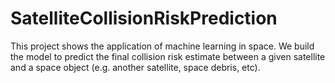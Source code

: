 # SatelliteCollisionRiskPrediction
This project shows the application of machine learning in space. We build the model to predict the final collision risk estimate between a given satellite and a space object (e.g. another satellite, space debris, etc).
